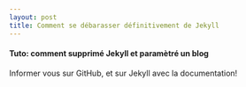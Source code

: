 ```yaml
---
layout: post
title: Comment se débarasser définitivement de Jekyll
---
```


#### Tuto: comment supprimé Jekyll et paramètré un blog
Informer vous sur GitHub, et sur Jekyll avec la documentation!